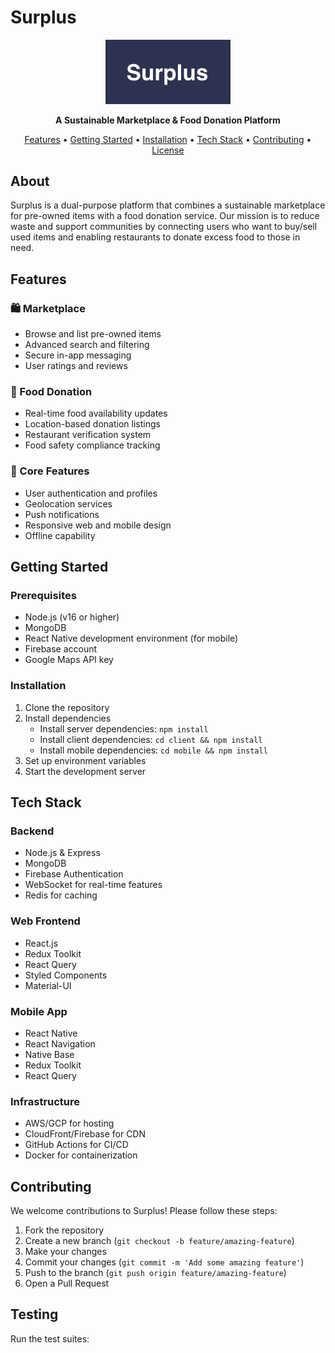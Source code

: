 # Surplus

<p align="center">
  <img src="assets/surplus-logo.png" alt="Surplus Logo" width="200"/>
</p>

<p align="center">
  <strong>A Sustainable Marketplace & Food Donation Platform</strong>
</p>

<p align="center">
  <a href="#features">Features</a> •
  <a href="#getting-started">Getting Started</a> •
  <a href="#installation">Installation</a> •
  <a href="#tech-stack">Tech Stack</a> •
  <a href="#contributing">Contributing</a> •
  <a href="#license">License</a>
</p>

## About

Surplus is a dual-purpose platform that combines a sustainable marketplace for pre-owned items with a food donation service. Our mission is to reduce waste and support communities by connecting users who want to buy/sell used items and enabling restaurants to donate excess food to those in need.

## Features

### 🛍️ Marketplace
- Browse and list pre-owned items
- Advanced search and filtering
- Secure in-app messaging
- User ratings and reviews

### 🍱 Food Donation
- Real-time food availability updates
- Location-based donation listings
- Restaurant verification system
- Food safety compliance tracking

### 📱 Core Features
- User authentication and profiles
- Geolocation services
- Push notifications
- Responsive web and mobile design
- Offline capability

## Getting Started

### Prerequisites

- Node.js (v16 or higher)
- MongoDB
- React Native development environment (for mobile)
- Firebase account
- Google Maps API key

### Installation

1. Clone the repository
2. Install dependencies
   - Install server dependencies: `npm install`
   - Install client dependencies: `cd client && npm install`
   - Install mobile dependencies: `cd mobile && npm install`
3. Set up environment variables
4. Start the development server



## Tech Stack

### Backend
- Node.js & Express
- MongoDB
- Firebase Authentication
- WebSocket for real-time features
- Redis for caching

### Web Frontend
- React.js
- Redux Toolkit
- React Query
- Styled Components
- Material-UI

### Mobile App
- React Native
- React Navigation
- Native Base
- Redux Toolkit
- React Query

### Infrastructure
- AWS/GCP for hosting
- CloudFront/Firebase for CDN
- GitHub Actions for CI/CD
- Docker for containerization

## Contributing

We welcome contributions to Surplus! Please follow these steps:

1. Fork the repository
2. Create a new branch (`git checkout -b feature/amazing-feature`)
3. Make your changes
4. Commit your changes (`git commit -m 'Add some amazing feature'`)
5. Push to the branch (`git push origin feature/amazing-feature`)
6. Open a Pull Request


## Testing

Run the test suites:

